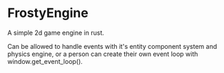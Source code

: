 # FrostyEngine
A simple 2d game engine in rust.

Can be allowed to handle events with it's entity component system and physics engine, or
a person can create their own event loop with window.get_event_loop().
